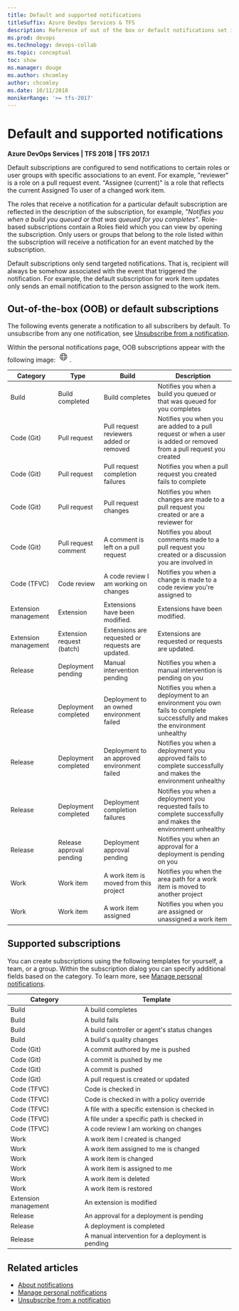 ```yaml
---
title: Default and supported notifications
titleSuffix: Azure DevOps Services & TFS
description: Reference of out of the box or default notifications set in Azure DevOps Services or Team Foundation Server 
ms.prod: devops
ms.technology: devops-collab
ms.topic: conceptual
toc: show
ms.manager: douge
ms.author: chcomley
author: chcomley
ms.date: 10/11/2018
monikerRange: '>= tfs-2017'
---
```


# Default and supported notifications

**Azure DevOps Services | TFS 2018 | TFS 2017.1**

Default subscriptions are configured to send notifications to certain roles or user groups with specific associations to an event. For example, "reviewer" is a role on a pull request event. "Assignee (current)" is a role that reflects the current Assigned To user of a changed work item.

The roles that receive a notification for a particular default subscription are reflected in the description of the subscription, for example, *"Notifies you when a build you queued or that was queued for you completes"*. Role-based subscriptions contain a Roles field which you can view by opening the subscription. Only users or groups that belong to the role listed within the subscription will receive a notification for an event matched by the subscription.
  
Default subscriptions only send targeted notifications. That is, recipient will always be somehow associated with the event that triggered the notification. For example, the default subscription for work item updates only sends an email notification to the person assigned to the work item.

## Out-of-the-box (OOB) or default subscriptions

The following events generate a notification to all subscribers by default. To unsubscribe from any one notification, see [Unsubscribe from a notification](unsubscribe-default-notification.md).  

Within the personal notifications page, OOB subscriptions appear with the following image: ![OOB notification](_img/oob-notification.png).


| Category | 	Type| 	Build| 	Description
|-----------------------|-------------------|---------------------|----------------| 
| Build	|Build completed	|Build completes	|Notifies you when a build you queued or that was queued for you completes|  
| Code (Git)| 	Pull request	| Pull request reviewers added or removed	| Notifies you when you are added to a pull request or when a user is added or removed from a pull request you created|  
| Code (Git)| 	Pull request| 	Pull request completion failures	| Notifies you when a pull request you created fails to complete | 
| Code (Git)| 	Pull request| 	Pull request changes	| Notifies you when changes are made to a pull request you created or are a reviewer for | 
| Code (Git)| 	Pull request comment| 	A comment is left on a pull request	| Notifies you about comments made to a pull request you created or a discussion you are involved in | 
| Code (TFVC)| 	Code review	| A code review I am working on changes	| Notifies you when a change is made to a code review you're assigned to| 
| Extension management| 	Extension| 	Extensions have been modified.	| Extensions have been modified. | 
| Extension management| 	Extension request (batch)	| Extensions are requested or requests are updated.	| Extensions are requested or requests are updated. | 
| Release| 	Deployment pending	| Manual intervention pending	| Notifies you when a manual intervention is pending on you | 
| Release| 	Deployment completed	| Deployment to an owned environment failed	| Notifies you when a deployment to an environment you own fails to complete successfully and makes the environment unhealthy | 
| Release| 	Deployment completed	| Deployment to an approved environment failed	| Notifies you when a deployment you approved fails to complete successfully  and makes the environment unhealthy | 
| Release| 	Deployment completed| 	Deployment completion failures	| Notifies you when a deployment you requested fails to complete successfully  and makes the environment unhealthy | 
| Release| 	Release approval pending| 	Deployment approval pending| 	Notifies you when an approval for a deployment is pending on you | 
| Work| 	Work item| 	A work item is moved from this project	| Notifies you when the area path for a work item is moved to another project | 
| Work	| Work item	| A work item assigned	| Notifies you when you are assigned or unassigned a work item | 

## Supported subscriptions

You can create subscriptions using the following templates for yourself, a team, or a group.  Within the subscription dialog you can specify additional fields based on the category. To learn more, see [Manage personal notifications](howto-manage-personal-notifications.md).

| Category | 	Template |
|-----------------------|-------------------|
|Build | A build completes |
|Build | A build fails |
|Build | A build controller or agent's status changes |
|Build | A build's quality changes |
|Code (Git)| A commit authored by me is pushed |
|Code (Git)| A commit is pushed by me  |
|Code (Git)| A commit is pushed |
|Code (Git)| A pull request is created or updated |
|Code (TFVC)| Code is checked in |
|Code (TFVC)| Code is checked in with a policy override |
|Code (TFVC)| A file with a specific extension is checked in |
|Code (TFVC)| A file under a specific path is checked in |
|Code (TFVC)| A code review I am working on changes |
|Work | A work item I created is changed |
|Work | A work item assigned to me is changed |
|Work | A work item is changed |
|Work | A work item is assigned to me |
|Work | A work item is deleted |
|Work | A work item is restored |
|Extension management | An extension is modified |
|Release | An approval for a deployment is pending |
|Release | A deployment is completed |
|Release | A manual intervention for a deployment is pending |

## Related articles

- [About notifications](about-notifications.md)
- [Manage personal notifications](howto-manage-team-notifications.md)
- [Unsubscribe from a notification](unsubscribe-default-notification.md)






